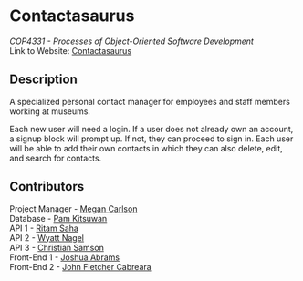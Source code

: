 # Contactasaurus
*COP4331 - Processes of Object-Oriented Software Development*
<br> Link to Website: [Contactasaurus](http://contactasaurus.com/)

## Description
A specialized personal contact manager for employees and staff members working at museums.

Each new user will need a login. If a user does not already own an account, a signup block will prompt up. If not, they can proceed to sign in. Each user will be able to add their own contacts in which they can also delete, edit, and search for contacts.

## Contributors
Project Manager - [Megan Carlson](https://github.com/meglc)
<br> Database - [Pam Kitsuwan](https://github.com/sspamss)
<br> API 1 - [Ritam Saha](https://github.com/riptam)
<br> API 2 - [Wyatt Nagel](https://github.com/nagelwy)
<br> API 3 - [Christian Samson](https://github.com/rewindnuclear)
<br> Front-End 1 - [Joshua Abrams](https://github.com/j-b-rams)
<br> Front-End 2 - [John Fletcher Cabreara](johncabrera77)
